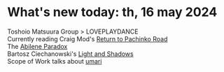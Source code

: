 # What's new today: th, 16 may 2024

Toshoio Matsuura Group > LOVEPLAYDANCE  
Currently reading Craig Mod's [Return to Pachinko Road](https://craigmod.com/ridgeline/186/)  
The [Abilene Paradox](https://en.wikipedia.org/wiki/Abilene_paradox)  
Bartosz Ciechanowski's [Light and Shadows](https://ciechanow.ski/lights-and-shadows/)  
Scope of Work talks about [umari](https://www.scopeofwork.net/il-campionato-mondiale-di-umari/)  
